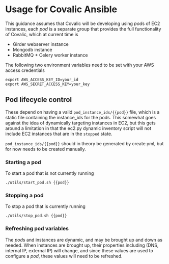 # Usage for Covalic Ansible

This guidance assumes that Covalic will be developing using *pod*s of EC2 instances,
each *pod* is a separate group that provides the full functionality of Covalic, which
at current time is

  * Girder webserver instance
  * Mongodb instance
  * RabbitMQ + Celery worker instance

The following two environment variables need to be set with your AWS access credentials

    export AWS_ACCESS_KEY_ID=your_id
    export AWS_SECRET_ACCESS_KEY=your_key

## Pod lifecycle control

These depend on having a valid `pod_instance_ids/{{pod}}` file, which is a static
file containing the instance_ids for the pods.  This somewhat goes against the
idea of dynamically targeting instances in EC2, but this gets around a limitation
in that the ec2.py dynamic inventory script will not include EC2 instances that
are in the `stopped` state.

`pod_instance_ids/{{pod}}` should in theory be generated by create.yml, but for
now needs to be created manually.

### Starting a pod

To start a pod that is not currently running

    ./utils/start_pod.sh {{pod}}

### Stopping a pod

To stop a pod that is currently running

    ./utils/stop_pod.sh {{pod}}

### Refreshing pod variables

The *pod*s and instances are dynamic, and may be brought up and down as needed.  When
instances are brought up, their properties including (DNS, internal IP, external IP) will
change, and since these values are used to configure a *pod*, these values will need
to be refreshed.
